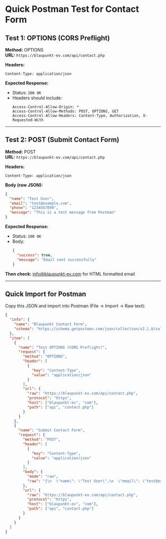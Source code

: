 # Quick Postman Test for Contact Form

## Test 1: OPTIONS (CORS Preflight)

**Method:** OPTIONS  
**URL:** `https://blaupunkt-ev.com/api/contact.php`

**Headers:**
```
Content-Type: application/json
```

**Expected Response:**
- Status: `200 OK`
- Headers should include:
  ```
  Access-Control-Allow-Origin: *
  Access-Control-Allow-Methods: POST, OPTIONS, GET
  Access-Control-Allow-Headers: Content-Type, Authorization, X-Requested-With
  ```

---

## Test 2: POST (Submit Contact Form)

**Method:** POST  
**URL:** `https://blaupunkt-ev.com/api/contact.php`

**Headers:**
```
Content-Type: application/json
```

**Body (raw JSON):**
```json
{
  "name": "Test User",
  "email": "test@example.com",
  "phone": "1234567890",
  "message": "This is a test message from Postman"
}
```

**Expected Response:**
- Status: `200 OK`
- Body:
  ```json
  {
    "success": true,
    "message": "Email sent successfully"
  }
  ```

**Then check:** info@blaupunkt-ev.com for HTML formatted email

---

## Quick Import for Postman

Copy this JSON and import into Postman (File → Import → Raw text):

```json
{
  "info": {
    "name": "Blaupunkt Contact Form",
    "schema": "https://schema.getpostman.com/json/collection/v2.1.0/collection.json"
  },
  "item": [
    {
      "name": "Test OPTIONS (CORS Preflight)",
      "request": {
        "method": "OPTIONS",
        "header": [
          {
            "key": "Content-Type",
            "value": "application/json"
          }
        ],
        "url": {
          "raw": "https://blaupunkt-ev.com/api/contact.php",
          "protocol": "https",
          "host": ["blaupunkt-ev", "com"],
          "path": ["api", "contact.php"]
        }
      }
    },
    {
      "name": "Submit Contact Form",
      "request": {
        "method": "POST",
        "header": [
          {
            "key": "Content-Type",
            "value": "application/json"
          }
        ],
        "body": {
          "mode": "raw",
          "raw": "{\n  \"name\": \"Test User\",\n  \"email\": \"test@example.com\",\n  \"phone\": \"1234567890\",\n  \"message\": \"This is a test message from Postman\"\n}"
        },
        "url": {
          "raw": "https://blaupunkt-ev.com/api/contact.php",
          "protocol": "https",
          "host": ["blaupunkt-ev", "com"],
          "path": ["api", "contact.php"]
        }
      }
    }
  ]
}
```
